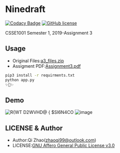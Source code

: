 # Ninedraft
[![Codacy Badge](https://api.codacy.com/project/badge/Grade/2e2f4192234447de91525dca2b501311)](https://app.codacy.com/app/ZhaoQi99/Ninedraft?utm_source=github.com&utm_medium=referral&utm_content=ZhaoQi99/Ninedraft&utm_campaign=Badge_Grade_Dashboard)
[![GitHub license](https://img.shields.io/github/license/ZhaoQi99/Ninedraft.svg)](https://github.com/ZhaoQi99/Ninedraft/blob/master/LICENSE)

CSSE1001 Semester 1, 2019-Assignment 3
## Usage
  * Original Files:[a3_files.zip](https://github.com/ZhaoQi99/Ninedraft/blob/master/OriginalFiles/a3_files.zip?raw=true)
  * Assigment PDF:[Assignment3.pdf](https://github.com/ZhaoQi99/Ninedraft/blob/master/OriginalFiles/assignment3.pdf)
```bash
pip3 install -r requirments.txt
python app.py
✨🍰✨
```
## Demo
![R{WT D2WVHD@ { $SI6N4CO](https://user-images.githubusercontent.com/25344334/59263412-975b9500-8c73-11e9-939c-e2c611ea9889.png)
![image](https://user-images.githubusercontent.com/25344334/59263563-dee22100-8c73-11e9-89d7-d6cf8d7bef35.png)
## LICENSE & Author
  * Author:Qi Zhao([zhaoqi99@outlook.com](mailto:zhaoqi99@outlook.com))
  * LICENSE:[GNU Affero General Public License v3.0](https://github.com/ZhaoQi99/Ninedraft/blob/master/LICENSE)
